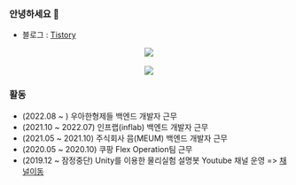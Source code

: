 ### 안녕하세요 👋

- 블로그 : [Tistory](https://charming-kyu.tistory.com/)

<div align="center">
 <div><a href="https://hits.seeyoufarm.com"><img src="https://hits.seeyoufarm.com/api/count/incr/badge.svg?url=https%3A%2F%2Fgithub.com%2Floadkrnis&count_bg=%2379C83D&title_bg=%23555555&icon=&icon_color=%23E7E7E7&title=hits&edge_flat=false"/></a>
  </div>
  <br>
  <div>
  <img src="https://github-readme-stats.vercel.app/api?username=loadkrnis&show_icons=true&theme=highcontrast">
  </div>
</div>

### 활동
- (2022.08 ~ ) 우아한형제들 백엔드 개발자 근무
- (2021.10 ~ 2022.07) 인프랩(inflab) 백엔드 개발자 근무
- (2021.05 ~ 2021.10) 주식회사 믐(MEUM) 백엔드 개발자 근무
- (2020.05 ~ 2020.10) 쿠팡 Flex Operation팀 근무 
- (2019.12 ~ 잠정중단) Unity를 이용한 물리실험 설명봇 Youtube 채널 운영 => [채널이동](https://www.youtube.com/channel/UCZfz6Hl6iE2zQZSH4s97QWQ/videos)


